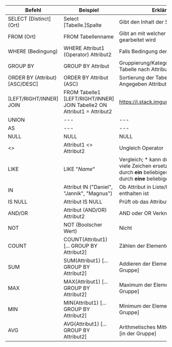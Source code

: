 | Befehl | Beispiel  | Erklärung |
| --- | --- | --- |
| SELECT [Distinct] (Ort)| Select [Tabelle.]Spalte  | Gibt den Inhalt der Spalte(n) zurück |
| FROM (Ort) | FROM Tabellenname | Gibt an mit welcher Tabelle gearbeitet wird |
| WHERE (Bedingung) | WHERE Attribut1 (Operator) Attribut2 | Falls Bedingung der Abfrage |
| GROUP BY | GROUP BY Attribut | Gruppierung/Kategorisierung der Tabelle nach Attribut |
| ORDER BY (Attribut) [ASC/DESC] | ORDER BY Attribut (ASC) | Sortierung der Tabelle nach Angegeben Attribut (Standard:ASC) |
| [LEFT/RIGHT/INNER] JOIN | FROM Tabelle1 [LEFT/RIGHT/INNER] JOIN Tabelle2 ON Attribut1 = Attribut2 | https://i.stack.imgur.com/VQ5XP.png |
| UNION | --- | --- |
| AS | --- | --- |
| NULL | NULL | NULL |
| <> | Attribut1 <> Attribut2 | Ungleich Operator |
| LIKE | LIKE "*Name*" | Vergleich; * kann durch beliebig viele Zeichen ersetzt werden; ? durch **ein** beliebiges Zeichen; # durch **eine** beliebige Zahl |
| IN | Attribut IN ("Daniel", "Jannik", "Magnus") | Ob Attribut in Liste/Innerer Abfrage enthalten ist |
| IS NULL | Attribut IS NULL | Prüft ob das Attribut NULL ist |
| AND/OR | Attribut (AND/OR) Attribut2 | AND oder OR Verknüpfung |
| NOT | NOT (Boolscher Wert) | Nicht  |
| COUNT | COUNT(Attribut1) [... GROUP BY Attribut2] | Zählen der Elemente [in der Gruppe] |
| SUM | SUM(Attribut1) [... GROUP BY Attribut2] | Addieren der Elemente [in der Gruppe] |
| MAX | MAX(Attribut1) [... GROUP BY Attribut2] | Maximum der Elemente [in der Gruppe] |
| MIN | MIN(Attribut1) [... GROUP BY Attribut2] | Minimum der Elemente [in der Gruppe] |
| AVG | AVG(Attribut1) [... GROUP BY Attribut2] | Arithmetisches Mittel der Elemente [in der Gruppe] |

